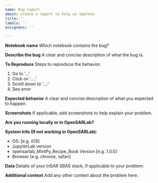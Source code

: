 ```yaml
---
name: Bug report
about: Create a report to help us improve
title: ''
labels: ''
assignees: ''

---
```


**Notebook name**
Which notebook contains the bug?

**Describe the bug**
A clear and concise description of what the bug is.

**To Reproduce**
Steps to reproduce the behavior:
1. Go to '...'
2. Click on '....'
3. Scroll down to '....'
4. See error

**Expected behavior**
A clear and concise description of what you expected to happen.

**Screenshots**
If applicable, add screenshots to help explain your problem.

**Are you running locally or in OpenSARLab?**

**System Info (If not working in OpenSARLab):**
 - OS: [e.g. iOS]
 - JupyterLab version
 - opensarlab_MintPy_Recipe_Book Version [e.g. 1.0.0]
 - Browser [e.g. chrome, safari]

**Data**
Details of your InSAR SBAS stack, if applicable to your problem:

**Additional context**
Add any other context about the problem here.
